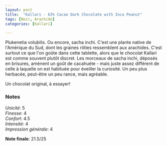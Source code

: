 ```yaml
---
layout: post
title:  "Kallari - 63% Cacao Dark Chocolate with Inca Peanut"
tags: [Noir, Arachide] 
categories: [Kallari]

---
```


Plukenetia volubilis. Ou encore, sacha inchi. C'est une plante native de l'Amérique du Sud, dont les graines rôties ressemblent aux arachides. 
C'est surtout ce que l'on goûte dans cette tablette, alors que le chocolat Kallari est comme souvent plutôt discret. Les morceaux de sacha inchi, déposés en brisures, amènent un goût de cacahuète - mais juste assez différent de celle à laquelle on est habituée pour éveiller la curiosité. Un peu plus herbacée, peut-être un peu rance, mais agréable.

Un chocolat original, à essayer!



### Notes

_Unicité_: 5  
_Finesse_: 4  
_Confort_: 4.5  
_Intensité_: 4  
_Impression générale_: 4

**Note finale**: 21.5/25